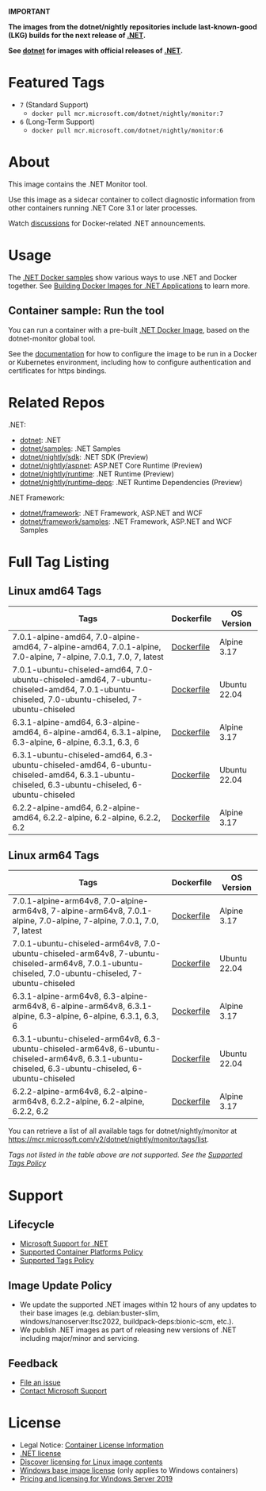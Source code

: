 **IMPORTANT**

**The images from the dotnet/nightly repositories include last-known-good (LKG) builds for the next release of [.NET](https://github.com/dotnet/core).**

**See [dotnet](https://hub.docker.com/_/microsoft-dotnet-monitor/) for images with official releases of [.NET](https://github.com/dotnet/core).**

# Featured Tags

* `7` (Standard Support)
  * `docker pull mcr.microsoft.com/dotnet/nightly/monitor:7`
* `6` (Long-Term Support)
  * `docker pull mcr.microsoft.com/dotnet/nightly/monitor:6`

# About

This image contains the .NET Monitor tool.

Use this image as a sidecar container to collect diagnostic information from other containers running .NET Core 3.1 or later processes.

Watch [discussions](https://github.com/dotnet/dotnet-docker/discussions/categories/announcements) for Docker-related .NET announcements.

# Usage

The [.NET Docker samples](https://github.com/dotnet/dotnet-docker/blob/main/samples/README.md) show various ways to use .NET and Docker together. See [Building Docker Images for .NET Applications](https://docs.microsoft.com/dotnet/core/docker/building-net-docker-images) to learn more.

## Container sample: Run the tool

You can run a container with a pre-built [.NET Docker Image](https://hub.docker.com/_/microsoft-dotnet-monitor/), based on the dotnet-monitor global tool.

See the [documentation](https://go.microsoft.com/fwlink/?linkid=2158052) for how to configure the image to be run in a Docker or Kubernetes environment, including how to configure authentication and certificates for https bindings.

# Related Repos

.NET:

* [dotnet](https://hub.docker.com/_/microsoft-dotnet/): .NET
* [dotnet/samples](https://hub.docker.com/_/microsoft-dotnet-samples/): .NET Samples
* [dotnet/nightly/sdk](https://hub.docker.com/_/microsoft-dotnet-nightly-sdk/): .NET SDK (Preview)
* [dotnet/nightly/aspnet](https://hub.docker.com/_/microsoft-dotnet-nightly-aspnet/): ASP.NET Core Runtime (Preview)
* [dotnet/nightly/runtime](https://hub.docker.com/_/microsoft-dotnet-nightly-runtime/): .NET Runtime (Preview)
* [dotnet/nightly/runtime-deps](https://hub.docker.com/_/microsoft-dotnet-nightly-runtime-deps/): .NET Runtime Dependencies (Preview)

.NET Framework:

* [dotnet/framework](https://hub.docker.com/_/microsoft-dotnet-framework/): .NET Framework, ASP.NET and WCF
* [dotnet/framework/samples](https://hub.docker.com/_/microsoft-dotnet-framework-samples/): .NET Framework, ASP.NET and WCF Samples

# Full Tag Listing

## Linux amd64 Tags
Tags | Dockerfile | OS Version
-----------| -------------| -------------
7.0.1-alpine-amd64, 7.0-alpine-amd64, 7-alpine-amd64, 7.0.1-alpine, 7.0-alpine, 7-alpine, 7.0.1, 7.0, 7, latest | [Dockerfile](https://github.com/dotnet/dotnet-docker/blob/nightly/src/monitor/7.0/alpine/amd64/Dockerfile) | Alpine 3.17
7.0.1-ubuntu-chiseled-amd64, 7.0-ubuntu-chiseled-amd64, 7-ubuntu-chiseled-amd64, 7.0.1-ubuntu-chiseled, 7.0-ubuntu-chiseled, 7-ubuntu-chiseled | [Dockerfile](https://github.com/dotnet/dotnet-docker/blob/nightly/src/monitor/7.0/ubuntu-chiseled/amd64/Dockerfile) | Ubuntu 22.04
6.3.1-alpine-amd64, 6.3-alpine-amd64, 6-alpine-amd64, 6.3.1-alpine, 6.3-alpine, 6-alpine, 6.3.1, 6.3, 6 | [Dockerfile](https://github.com/dotnet/dotnet-docker/blob/nightly/src/monitor/6.3/alpine/amd64/Dockerfile) | Alpine 3.17
6.3.1-ubuntu-chiseled-amd64, 6.3-ubuntu-chiseled-amd64, 6-ubuntu-chiseled-amd64, 6.3.1-ubuntu-chiseled, 6.3-ubuntu-chiseled, 6-ubuntu-chiseled | [Dockerfile](https://github.com/dotnet/dotnet-docker/blob/nightly/src/monitor/6.3/ubuntu-chiseled/amd64/Dockerfile) | Ubuntu 22.04
6.2.2-alpine-amd64, 6.2-alpine-amd64, 6.2.2-alpine, 6.2-alpine, 6.2.2, 6.2 | [Dockerfile](https://github.com/dotnet/dotnet-docker/blob/nightly/src/monitor/6.2/alpine/amd64/Dockerfile) | Alpine 3.17

## Linux arm64 Tags
Tags | Dockerfile | OS Version
-----------| -------------| -------------
7.0.1-alpine-arm64v8, 7.0-alpine-arm64v8, 7-alpine-arm64v8, 7.0.1-alpine, 7.0-alpine, 7-alpine, 7.0.1, 7.0, 7, latest | [Dockerfile](https://github.com/dotnet/dotnet-docker/blob/nightly/src/monitor/7.0/alpine/arm64v8/Dockerfile) | Alpine 3.17
7.0.1-ubuntu-chiseled-arm64v8, 7.0-ubuntu-chiseled-arm64v8, 7-ubuntu-chiseled-arm64v8, 7.0.1-ubuntu-chiseled, 7.0-ubuntu-chiseled, 7-ubuntu-chiseled | [Dockerfile](https://github.com/dotnet/dotnet-docker/blob/nightly/src/monitor/7.0/ubuntu-chiseled/arm64v8/Dockerfile) | Ubuntu 22.04
6.3.1-alpine-arm64v8, 6.3-alpine-arm64v8, 6-alpine-arm64v8, 6.3.1-alpine, 6.3-alpine, 6-alpine, 6.3.1, 6.3, 6 | [Dockerfile](https://github.com/dotnet/dotnet-docker/blob/nightly/src/monitor/6.3/alpine/arm64v8/Dockerfile) | Alpine 3.17
6.3.1-ubuntu-chiseled-arm64v8, 6.3-ubuntu-chiseled-arm64v8, 6-ubuntu-chiseled-arm64v8, 6.3.1-ubuntu-chiseled, 6.3-ubuntu-chiseled, 6-ubuntu-chiseled | [Dockerfile](https://github.com/dotnet/dotnet-docker/blob/nightly/src/monitor/6.3/ubuntu-chiseled/arm64v8/Dockerfile) | Ubuntu 22.04
6.2.2-alpine-arm64v8, 6.2-alpine-arm64v8, 6.2.2-alpine, 6.2-alpine, 6.2.2, 6.2 | [Dockerfile](https://github.com/dotnet/dotnet-docker/blob/nightly/src/monitor/6.2/alpine/arm64v8/Dockerfile) | Alpine 3.17

You can retrieve a list of all available tags for dotnet/nightly/monitor at https://mcr.microsoft.com/v2/dotnet/nightly/monitor/tags/list.
<!--End of generated tags-->

*Tags not listed in the table above are not supported. See the [Supported Tags Policy](https://github.com/dotnet/dotnet-docker/blob/main/documentation/supported-tags.md)*

# Support

## Lifecycle

* [Microsoft Support for .NET](https://github.com/dotnet/core/blob/main/microsoft-support.md)
* [Supported Container Platforms Policy](https://github.com/dotnet/dotnet-docker/blob/main/documentation/supported-platforms.md)
* [Supported Tags Policy](https://github.com/dotnet/dotnet-docker/blob/main/documentation/supported-tags.md)

## Image Update Policy

* We update the supported .NET images within 12 hours of any updates to their base images (e.g. debian:buster-slim, windows/nanoserver:ltsc2022, buildpack-deps:bionic-scm, etc.).
* We publish .NET images as part of releasing new versions of .NET including major/minor and servicing.

## Feedback

* [File an issue](https://github.com/dotnet/dotnet-docker/issues/new/choose)
* [Contact Microsoft Support](https://support.microsoft.com/contactus/)

# License

* Legal Notice: [Container License Information](https://aka.ms/mcr/osslegalnotice)
* [.NET license](https://github.com/dotnet/dotnet-docker/blob/main/LICENSE)
* [Discover licensing for Linux image contents](https://github.com/dotnet/dotnet-docker/blob/main/documentation/image-artifact-details.md)
* [Windows base image license](https://docs.microsoft.com/virtualization/windowscontainers/images-eula) (only applies to Windows containers)
* [Pricing and licensing for Windows Server 2019](https://www.microsoft.com/cloud-platform/windows-server-pricing)
